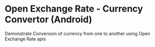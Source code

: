 # Open Exchange Rate - Currency Convertor (Android)
 Demonstrate Conversion of currency from one to another using Open Exchange Rate apis

